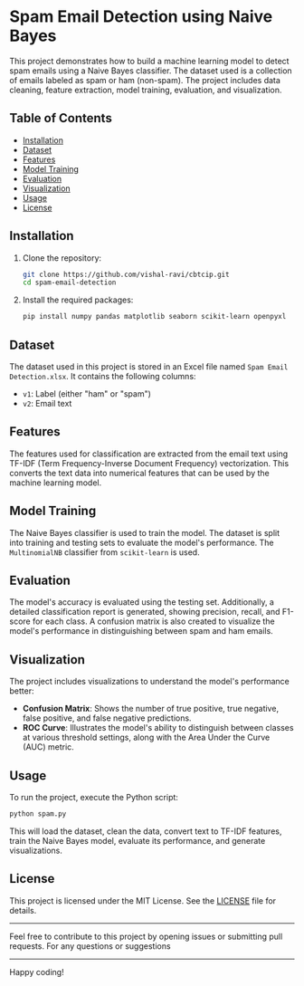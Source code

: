 # Spam Email Detection using Naive Bayes

This project demonstrates how to build a machine learning model to detect spam emails using a Naive Bayes classifier. The dataset used is a collection of emails labeled as spam or ham (non-spam). The project includes data cleaning, feature extraction, model training, evaluation, and visualization.

## Table of Contents

- [Installation](#installation)
- [Dataset](#dataset)
- [Features](#features)
- [Model Training](#model-training)
- [Evaluation](#evaluation)
- [Visualization](#visualization)
- [Usage](#usage)
- [License](#license)

## Installation

1. Clone the repository:
   ```bash
   git clone https://github.com/vishal-ravi/cbtcip.git
   cd spam-email-detection
   ```

2. Install the required packages:
   ```bash
   pip install numpy pandas matplotlib seaborn scikit-learn openpyxl
   ```

## Dataset

The dataset used in this project is stored in an Excel file named `Spam Email Detection.xlsx`. It contains the following columns:
- `v1`: Label (either "ham" or "spam")
- `v2`: Email text

## Features

The features used for classification are extracted from the email text using TF-IDF (Term Frequency-Inverse Document Frequency) vectorization. This converts the text data into numerical features that can be used by the machine learning model.

## Model Training

The Naive Bayes classifier is used to train the model. The dataset is split into training and testing sets to evaluate the model's performance. The `MultinomialNB` classifier from `scikit-learn` is used.

## Evaluation

The model's accuracy is evaluated using the testing set. Additionally, a detailed classification report is generated, showing precision, recall, and F1-score for each class. A confusion matrix is also created to visualize the model's performance in distinguishing between spam and ham emails.

## Visualization

The project includes visualizations to understand the model's performance better:
- **Confusion Matrix**: Shows the number of true positive, true negative, false positive, and false negative predictions.
- **ROC Curve**: Illustrates the model's ability to distinguish between classes at various threshold settings, along with the Area Under the Curve (AUC) metric.

## Usage

To run the project, execute the Python script:

```python
python spam.py
```

This will load the dataset, clean the data, convert text to TF-IDF features, train the Naive Bayes model, evaluate its performance, and generate visualizations.

## License

This project is licensed under the MIT License. See the [LICENSE](LICENSE) file for details.

---

Feel free to contribute to this project by opening issues or submitting pull requests. For any questions or suggestions

---

Happy coding!